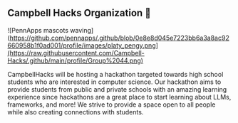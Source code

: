 ## Campbell Hacks Organization 👋

![PennApps mascots waving](https://github.com/pennapps/.github/blob/0e8e8d045e7223bb6a3a8ac92660958b1f0ad001/profile/images/platy_pengy.png](https://raw.githubusercontent.com/Campbell-Hacks/.github/main/profile/Group%2044.png)

CampbellHacks will be hosting a hackathon targeted towards high school students who are interested in computer science. Our hackathon aims to provide students from public and private schools with an amazing learning experience since hackathons are a great place to start learning about LLMs, frameworks, and more! We strive to provide a space open to all people while also creating connections with students.
